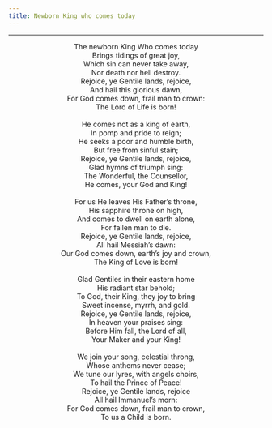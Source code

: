 ```yaml
---
title: Newborn King who comes today
---
```


---
<center>
The newborn King Who comes today<br/>
Brings tidings of great joy,<br/>
Which sin can never take away,<br/>
Nor death nor hell destroy.<br/>
Rejoice, ye Gentile lands, rejoice,<br/>
And hail this glorious dawn,<br/>
For God comes down, frail man to crown:<br/>
The Lord of Life is born!<br/>
<br/>
He comes not as a king of earth,<br/>
In pomp and pride to reign;<br/>
He seeks a poor and humble birth,<br/>
But free from sinful stain;<br/>
Rejoice, ye Gentile lands, rejoice,<br/>
Glad hymns of triumph sing:<br/>
The Wonderful, the Counsellor,<br/>
He comes, your God and King!<br/>
<br/>
For us He leaves His Father’s throne,<br/>
His sapphire throne on high,<br/>
And comes to dwell on earth alone,<br/>
For fallen man to die.<br/>
Rejoice, ye Gentile lands, rejoice,<br/>
All hail Messiah’s dawn:<br/>
Our God comes down, earth’s joy and crown,<br/>
The King of Love is born!<br/>
<br/>
Glad Gentiles in their eastern home<br/>
His radiant star behold;<br/>
To God, their King, they joy to bring<br/>
Sweet incense, myrrh, and gold.<br/>
Rejoice, ye Gentile lands, rejoice,<br/>
In heaven your praises sing:<br/>
Before Him fall, the Lord of all,<br/>
Your Maker and your King!<br/>
<br/>
We join your song, celestial throng,<br/>
Whose anthems never cease;<br/>
We tune our lyres, with angels choirs,<br/>
To hail the Prince of Peace!<br/>
Rejoice, ye Gentile lands, rejoice<br/>
All hail Immanuel’s morn:<br/>
For God comes down, frail man to crown,<br/>
To us a Child is born.
</center>